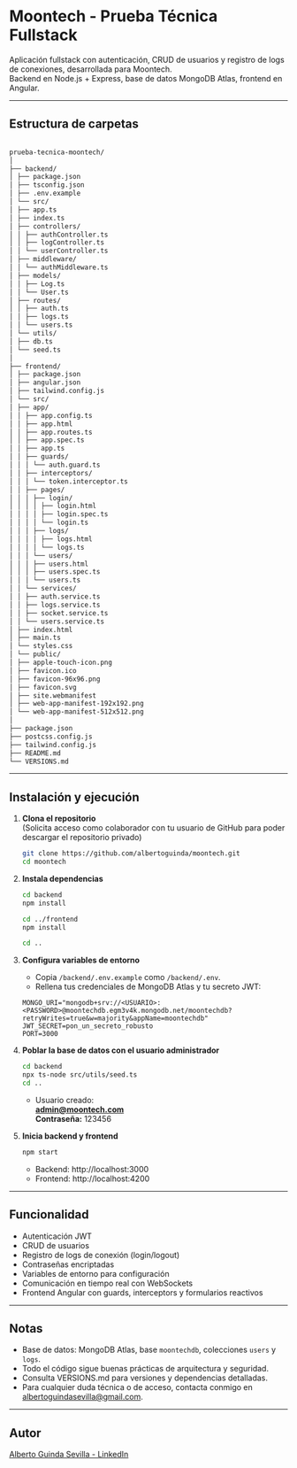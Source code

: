 # Moontech - Prueba Técnica Fullstack

Aplicación fullstack con autenticación, CRUD de usuarios y registro de logs de conexiones, desarrollada para Moontech.  
Backend en Node.js + Express, base de datos MongoDB Atlas, frontend en Angular.

---

## Estructura de carpetas

```bash

prueba-tecnica-moontech/
│
├── backend/
│ ├── package.json
│ ├── tsconfig.json
│ ├── .env.example
│ └── src/
│ ├── app.ts
│ ├── index.ts
│ ├── controllers/
│ │ ├── authController.ts
│ │ ├── logController.ts
│ │ └── userController.ts
│ ├── middleware/
│ │ └── authMiddleware.ts
│ ├── models/
│ │ ├── Log.ts
│ │ └── User.ts
│ ├── routes/
│ │ ├── auth.ts
│ │ ├── logs.ts
│ │ └── users.ts
│ └── utils/
│ ├── db.ts
│ └── seed.ts
│
├── frontend/
│ ├── package.json
│ ├── angular.json
│ ├── tailwind.config.js
│ └── src/
│ ├── app/
│ │ ├── app.config.ts
│ │ ├── app.html
│ │ ├── app.routes.ts
│ │ ├── app.spec.ts
│ │ ├── app.ts
│ │ ├── guards/
│ │ │ └── auth.guard.ts
│ │ ├── interceptors/
│ │ │ └── token.interceptor.ts
│ │ ├── pages/
│ │ │ ├── login/
│ │ │ │ ├── login.html
│ │ │ │ ├── login.spec.ts
│ │ │ │ └── login.ts
│ │ │ ├── logs/
│ │ │ │ ├── logs.html
│ │ │ │ └── logs.ts
│ │ │ └── users/
│ │ │ ├── users.html
│ │ │ ├── users.spec.ts
│ │ │ └── users.ts
│ │ └── services/
│ │ ├── auth.service.ts
│ │ ├── logs.service.ts
│ │ ├── socket.service.ts
│ │ └── users.service.ts
│ ├── index.html
│ ├── main.ts
│ └── styles.css
│ └── public/
│ ├── apple-touch-icon.png
│ ├── favicon.ico
│ ├── favicon-96x96.png
│ ├── favicon.svg
│ ├── site.webmanifest
│ ├── web-app-manifest-192x192.png
│ └── web-app-manifest-512x512.png
│
├── package.json
├── postcss.config.js
├── tailwind.config.js
├── README.md
└── VERSIONS.md

```

---

## Instalación y ejecución

1. **Clona el repositorio**  
   (Solicita acceso como colaborador con tu usuario de GitHub para poder descargar el repositorio privado)
    ```bash
    git clone https://github.com/albertoguinda/moontech.git
    cd moontech
    ```

2. **Instala dependencias**
    ```bash
    cd backend
    npm install

    cd ../frontend
    npm install

    cd ..
    ```

3. **Configura variables de entorno**
    - Copia `/backend/.env.example` como `/backend/.env`.
    - Rellena tus credenciales de MongoDB Atlas y tu secreto JWT:
    ```
    MONGO_URI="mongodb+srv://<USUARIO>:<PASSWORD>@moontechdb.egm3v4k.mongodb.net/moontechdb?retryWrites=true&w=majority&appName=moontechdb"
    JWT_SECRET=pon_un_secreto_robusto
    PORT=3000
    ```

4. **Poblar la base de datos con el usuario administrador**
    ```bash
    cd backend
    npx ts-node src/utils/seed.ts
    cd ..
    ```
    - Usuario creado:  
      **admin@moontech.com**  
      **Contraseña:** 123456

5. **Inicia backend y frontend**
    ```bash
    npm start
    ```
    - Backend: http://localhost:3000  
    - Frontend: http://localhost:4200

---

## Funcionalidad

- Autenticación JWT
- CRUD de usuarios
- Registro de logs de conexión (login/logout)
- Contraseñas encriptadas
- Variables de entorno para configuración
- Comunicación en tiempo real con WebSockets
- Frontend Angular con guards, interceptors y formularios reactivos

---

## Notas

- Base de datos: MongoDB Atlas, base `moontechdb`, colecciones `users` y `logs`.
- Todo el código sigue buenas prácticas de arquitectura y seguridad.
- Consulta VERSIONS.md para versiones y dependencias detalladas.
- Para cualquier duda técnica o de acceso, contacta conmigo en [albertoguindasevilla@gmail.com](mailto:albertoguindasevilla@gmail.com).

---

## Autor

[Alberto Guinda Sevilla - LinkedIn](https://www.linkedin.com/in/albertoguindasevilla/)
